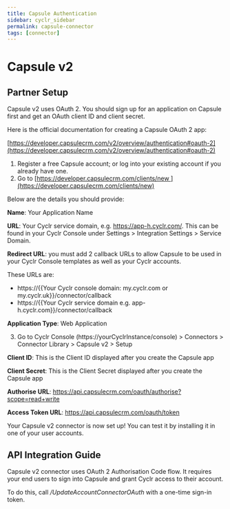```yaml
---
title: Capsule Authentication
sidebar: cyclr_sidebar
permalink: capsule-connector
tags: [connector]
---
```


# Capsule v2 #

Partner Setup
-------------

Capsule v2 uses OAuth 2. You should sign up for an application on Capsule first and get an OAuth client ID and client secret.

Here is the official documentation for creating a Capsule OAuth 2 app:

[https://developer.capsulecrm.com/v2/overview/authentication#oauth-2](https://developer.capsulecrm.com/v2/overview/authentication#oauth-2)

1.  Register a free Capsule account; or log into your existing account if you already have one.
2.  Go to [https://developer.capsulecrm.com/clients/new ](https://developer.capsulecrm.com/clients/new)

Below are the details you should provide:

**Name**: Your Application Name

**URL**: Your Cyclr service domain, e.g. https://app-h.cyclr.com/. This can be found in your Cyclr Console under Settings > Integration Settings > Service Domain.

**Redirect URL**: you must add 2 callback URLs to allow Capsule to be used in your Cyclr Console templates as well as your Cyclr accounts.

These URLs are:

*   https://{{Your Cyclr console domain: my.cyclr.com or my.cyclr.uk}}/connector/callback
*   https://{{Your Cyclr service domain e.g. app-h.cyclr.com}}/connector/callback

**Application Type**: Web Application

3.  Go to Cyclr Console (https://yourCyclrInstance/console) > Connectors > Connector Library > Capsule v2 > Setup

**Client ID**: This is the Client ID displayed after you create the Capsule app

**Client Secret**: This is the Client Secret displayed after you create the Capsule app

**Authorise URL**: https://api.capsulecrm.com/oauth/authorise?scope=read+write

**Access Token URL**: https://api.capsulecrm.com/oauth/token

Your Capsule v2 connector is now set up! You can test it by installing it in one of your user accounts.

API Integration Guide
---------------------

Capsule v2 connector uses OAuth 2 Authorisation Code flow. It requires your end users to sign into Capsule and grant Cyclr access to their account.

To do this, call _/UpdateAccountConnectorOAuth_ with a one-time sign-in token.